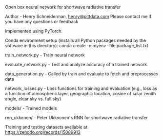 Open box neural network for shortwave radiative transfer

Author - Henry Schneiderman, henry@pittdata.com
Please contact me if you have any questions or feedback

Implemented using PyTorch.

Conda environment setup (installs all Python packages needed by the software in this directory): conda create -n myenv –file package_list.txt

train_network.py - Train neural network

evaluate_network.py - Test and analyze accuracy of a trained network

data_generation.py - Called by train and evaluate to fetch and preprocesses data

network_losses.py - Loss functions for training and evaluation (e.g., loss as a function of atmospheric layer, geographic location, cosine of solar zenith angle, clear sky vs. full sky)

models/ - Trained models

rnn_ukkonen/ - Peter Ukknonen's RNN for shortwave radiative transfer

Training and testing datasets available at https://zenodo.org/records/15089913


